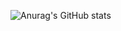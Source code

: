 
![Anurag's GitHub stats](https://github-readme-stats.vercel.app/api?username=LeeHoWon98&show_icons=true&theme=radical)

